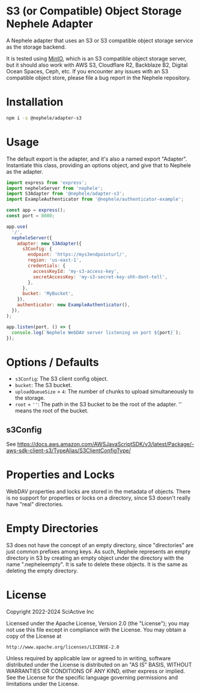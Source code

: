 # S3 (or Compatible) Object Storage Nephele Adapter

A Nephele adapter that uses an S3 or S3 compatible object storage service as the storage backend.

It is tested using [MinIO](https://min.io/), which is an S3 compatible object storage server, but it should also work with AWS S3, Cloudflare R2, Backblaze B2, Digital Ocean Spaces, Ceph, etc. If you encounter any issues with an S3 compatible object store, please file a bug report in the Nephele repository.

# Installation

```sh
npm i -s @nephele/adapter-s3
```

# Usage

The default export is the adapter, and it's also a named export "Adapter". Instantiate this class, providing an options object, and give that to Nephele as the adapter.

```js
import express from 'express';
import nepheleServer from 'nephele';
import S3Adapter from '@nephele/adapter-s3';
import ExampleAuthenticator from '@nephele/authenticator-example';

const app = express();
const port = 8080;

app.use(
  '/',
  nepheleServer({
    adapter: new S3Adapter({
      s3Config: {
        endpoint: 'https://mys3endpointurl/',
        region: 'us-east-1',
        credentials: {
          accessKeyId: 'my-s3-access-key',
          secretAccessKey: 'my-s3-secret-key-shh-dont-tell',
        },
      },
      bucket: 'MyBucket',
    }),
    authenticator: new ExampleAuthenticator(),
  }),
);

app.listen(port, () => {
  console.log(`Nephele WebDAV server listening on port ${port}`);
});
```

# Options / Defaults

- `s3Config`: The S3 client config object.
- `bucket`: The S3 bucket.
- `uploadQueueSize` = `4`: The number of chunks to upload simultaneously to the storage.
- `root` = `''`: The path in the S3 bucket to be the root of the adapter. '' means the root of the bucket.

## s3Config

See https://docs.aws.amazon.com/AWSJavaScriptSDK/v3/latest/Package/-aws-sdk-client-s3/TypeAlias/S3ClientConfigType/

# Properties and Locks

WebDAV properties and locks are stored in the metadata of objects. There is no support for properties or locks on a directory, since S3 doesn't really have "real" directories.

# Empty Directories

S3 does not have the concept of an empty directory, since "directories" are just common prefixes among keys. As such, Nephele represents an empty directory in S3 by creating an empty object under the directory with the name ".nepheleempty". It is safe to delete these objects. It is the same as deleting the empty directory.

# License

Copyright 2022-2024 SciActive Inc

Licensed under the Apache License, Version 2.0 (the "License");
you may not use this file except in compliance with the License.
You may obtain a copy of the License at

    http://www.apache.org/licenses/LICENSE-2.0

Unless required by applicable law or agreed to in writing, software
distributed under the License is distributed on an "AS IS" BASIS,
WITHOUT WARRANTIES OR CONDITIONS OF ANY KIND, either express or implied.
See the License for the specific language governing permissions and
limitations under the License.
